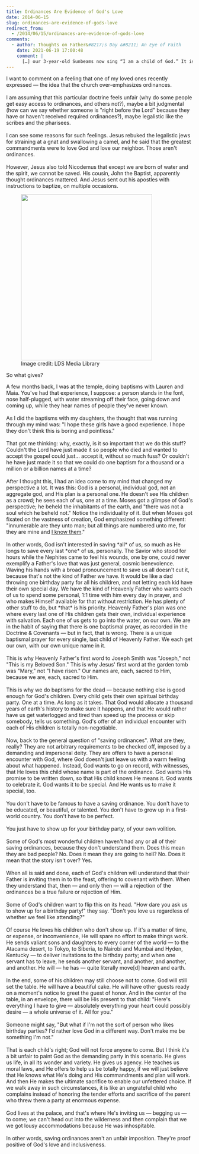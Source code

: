 ```yaml
---
title: Ordinances Are Evidence of God's Love
date: 2014-06-15
slug: ordinances-are-evidence-of-gods-love
redirect_from:
  - /2014/06/15/ordinances-are-evidence-of-gods-love
comments:
  - author: Thoughts on Father&#8217;s Day &#8211; An Eye of Faith
    date: 2021-06-19 17:00:48
    comment: |
      […] our 3-year-old Sunbeams now sing “I am a child of God.” It is not a coincidence that after hearing our own names in sacred ordinances, the approving seal of divinity that’s invoked always references our […]
---
```

<div>I want to comment on a feeling that one of my loved ones recently expressed &mdash; the idea that the church over-emphasizes ordinances.</div><div> </div><div>I am assuming that this particular doctrine feels unfair (why do some people get easy access to ordinances, and others not?), maybe a bit judgmental (how can we say whether someone is "right before the Lord" because they have or haven't received required ordinances?), maybe legalistic like the scribes and the pharisees.</div><div> </div><div>I can see some reasons for such feelings. Jesus rebuked the legalistic jews for straining at a gnat and swallowing a camel, and he said that the greatest commandments were to love God and love our neighbor. Those aren't ordinances.</div><div> </div><div>However, Jesus also told Nicodemus that except we are born of water and the spirit, we cannot be saved. His cousin, John the <span class="il">Baptist</span>, apparently thought ordinances mattered. And Jesus sent out his apostles with instructions to <span class="il">baptize</span>, on multiple occasions.</div><div><figure><img class="" src="http://media.ldscdn.org/images/media-library/gospel-art/gospel-in-action/baptism-boy-asians-37810-gallery.jpg" alt="" width="354" height="447" /><figcaption>Image credit: LDS Media Library</figcaption></figure></div><div>So what gives?</div><p><!--more--></p><div>A few months back, I was at the temple, doing <span class="il">baptisms</span> with Lauren and Maia. You've had that experience, I suppose: a person stands in the font, nose half-plugged, with water streaming off their face, going down and coming up, while they hear names of people they've never known.</div><div> </div><div>As I did the <span class="il">baptisms</span> with my daughters, the thought that was running through my mind was: "I hope these girls have a good experience. I hope they don't think this is boring and pointless."</div><div> </div><div>That got me thinking: why, exactly, is it so important that we do this stuff? Couldn't the Lord have just made it so people who died and wanted to accept the gospel could just... accept it, without so much fuss? Or couldn't he have just made it so that we could do one <span class="il">baptism</span> for a thousand or a million or a billion names at a time?</div><div> </div><div>After I thought this, I had an idea come to my mind that changed my perspective a lot. It was this: God is a personal, individual god, not an aggregate god, and His plan is a personal one. He doesn't see His children as a crowd; he sees each of us, one at a time. Moses got a glimpse of God's perspective; he beheld the inhabitants of the earth, and "there was not a soul which he beheld not." Notice the individuality of it. But when Moses got fixated on the vastness of creation, God emphasized something different: "innumerable are they unto man; but all things are numbered unto me, for they are mine and <span style="text-decoration:underline;">I know them</span>." </div><div> </div><div>In other words, God isn't interested in saving *all* of us, so much as He longs to save every last *one* of us, personally. The Savior who stood for hours while the Nephites came to feel his wounds, one by one, could never exemplify a Father's love that was just general, cosmic benevolence. Waving his hands with a broad pronouncement to save us all doesn't cut it, because that's not the kind of Father we have. It would be like a dad throwing one birthday party for all his children, and not letting each kid have their own special day. We have the kind of Heavenly Father who wants each of us to spend some personal, 1:1 time with him every day in prayer, and who makes Himself available for that without restriction. He has plenty of other stuff to do, but *that* is his priority. Heavenly Father's plan was one where every last one of His children gets their own, individual experience with salvation. Each one of us gets to go into the water, on our own. We are in the habit of saying that there is one baptismal prayer, as recorded in the Doctrine & Covenants &mdash; but in fact, that is wrong. There is a unique baptismal prayer for every single, last child of Heavenly Father. We each get our own, with our own unique name in it.</div><div> </div><div>This is why Heavenly Father's first word to Joseph Smith was "Joseph," not "This is my Beloved Son." This is why Jesus' first word at the garden tomb was "Mary," not "I have risen." Our names are, each, sacred to Him, because we are, each, sacred to Him.</div><div> </div><div>This is why we do <span class="il">baptisms</span> for the dead &mdash; because nothing else is good enough for God's children. Every child gets their own spiritual birthday party. One at a time. As long as it takes. That God would allocate a thousand years of earth's history to make sure it happens, and that He would rather have us get waterlogged and tired than speed up the process or skip somebody, tells us something. God's offer of an individual encounter with each of His children is totally non-negotiable.</div><div> </div><div>Now, back to the general question of "saving ordinances". What are they, really? They are not arbitrary requirements to be checked off, imposed by a demanding and impersonal deity. They are offers to have a personal encounter with God, where God doesn't just leave us with a warm feeling about what happened. Instead, God wants to go on record, with witnesses, that He loves this child whose name is part of the ordinance. God wants His promise to be written down, so that His child knows He means it. God wants to celebrate it. God wants it to be special. And He wants us to make it special, too.</div><div> </div><div>You don't have to be famous to have a saving ordinance. You don't have to be educated, or beautiful, or talented. You don't have to grow up in a first-world country. You don't have to be perfect.</div><div> </div><div>You just have to show up for your birthday party, of your own volition.</div><div> </div><div>Some of God's most wonderful children haven't had any or all of their saving ordinances, because they don't understand them. Does this mean they are bad people? No. Does it mean they are going to hell? No. Does it mean that the story isn't over? Yes.</div><div> </div><div>When all is said and done, each of God's children will understand that their Father is inviting them in to the feast, offering to covenant with them. When they understand that, then &mdash; and only then &mdash; will a rejection of the ordinances be a true failure or rejection of Him.</div><div> </div><div>Some of God's children want to flip this on its head. "How dare you ask us to show up for a birthday party!" they say. "Don't you love us regardless of whether we feel like attending?"</div><div> </div><div>Of course He loves his children who don't show up. If it's a matter of time, or expense, or inconvenience, He will spare no effort to make things work. He sends valiant sons and daughters to every corner of the world &mdash; to the Atacama desert, to Tokyo, to Siberia, to Nairobi and Mumbai and Hyden, Kentucky &mdash; to deliver invitations to the birthday party; and when one servant has to leave, he sends another servant, and another, and another, and another. He will &mdash; he has &mdash; quite literally move[d] heaven and earth.</div><div> </div><div>In the end, some of his children may still choose not to come. God will still set the table. He will have a beautiful cake. He will have other guests ready on a moment's notice to greet the guest of honor. And in the center of the table, in an envelope, there will be His present to that child: "Here's everything I have to give &mdash; absolutely everything your heart could possibly desire &mdash; a whole universe of it. All for you."</div><div> </div><div>Someone might say, "But what if I'm not the sort of person who likes birthday parties? I'd rather love God in a different way. Don't make me be something I'm not."</div><div> </div><div>That is each child's right; God will not force anyone to come. But I think it's a bit unfair to paint God as the demanding party in this scenario. He gives us life, in all its wonder and variety. He gives us agency. He teaches us moral laws, and He offers to help us be totally happy, if we will just believe that He knows what He's doing and His commandments and plan will work. And then He makes the ultimate sacrifice to enable our unfettered choice. If we walk away in such circumstances, it is like an ungrateful child who complains instead of honoring the tender efforts and sacrifice of the parent who threw them a party at enormous expense.</div><div> </div><div>God lives at the palace, and that's where He's inviting us &mdash; begging us &mdash; to come; we can't head out into the wilderness and then complain that we we got lousy accommodations because He was inhospitable.</div><div> </div><div>In other words, saving ordinances aren't an unfair imposition. They're proof positive of God's love and inclusiveness.</div>
